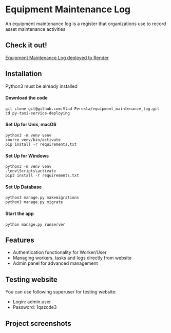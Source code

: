 # Equipment Maintenance Log

An equipment maintenance log is a register that organizations use 
to record asset maintenance activities

## Check it out!

[Equipment Maintenance Log deployed to Render](https://equipment-maintenance-log.onrender.com/)

## Installation

Python3 must be already installed

#### Download the code
```angular2html
git clone git@github.com:Vlad-Peresta/equipment_maintenance_log.git
cd py-taxi-service-deploying
```

#### Set Up for Unix, macOS
```angular2html
python3 -m venv venv
source venv/bin/activate
pip install -r requirements.txt
```

#### Set Up for Windows
```angular2html
python3 -m venv venv
.\env\Scripts\activate
pip3 install -r requirements.txt
```

#### Set Up Database
```angular2html
python3 manage.py makemigrations
python3 manage.py migrate
```

#### Start the app
```angular2html
python manage.py runserver
```

## Features

* Authentication functionality for Worker/User
* Managing workers, tasks and logs directly from website
* Admin panel for advanced management

## Testing website

You can use following superuser for testing website:
* Login: admin.user
* Password: 1qazcde3

## Project screenshots